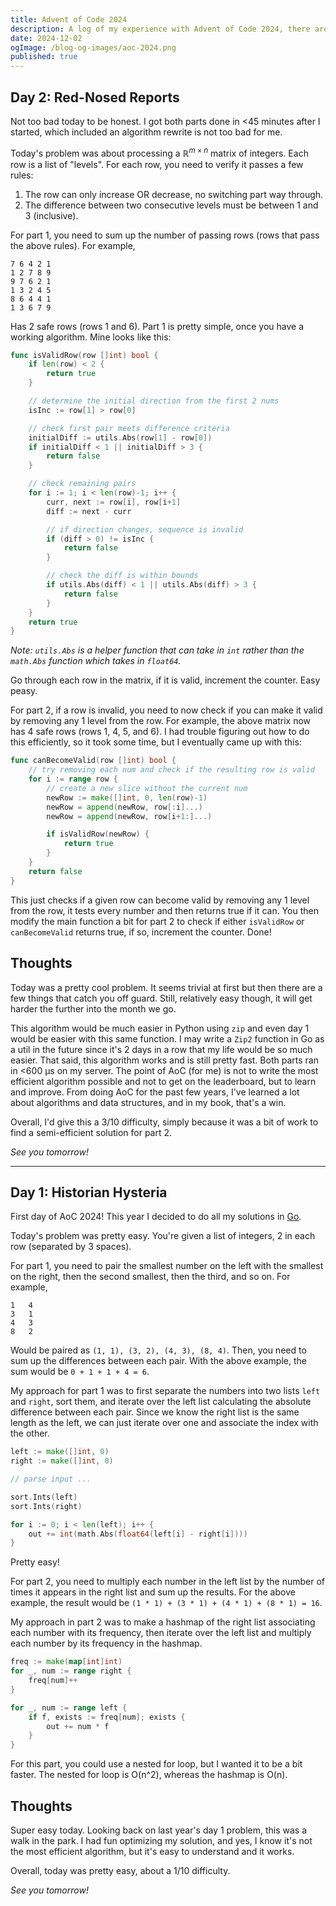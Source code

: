 ```yaml
---
title: Advent of Code 2024
description: A log of my experience with Advent of Code 2024, there are spoilers in here so beware.
date: 2024-12-02
ogImage: /blog-og-images/aoc-2024.png
published: true
---
```


## Day 2: Red-Nosed Reports

Not too bad today to be honest. I got both parts done in <45 minutes after I started, which included
an algorithm rewrite is not too bad for me.

Today's problem was about processing a $\mathbb{R}^{m\times n}$ matrix of integers. Each row is a
list of "levels". For each row, you need to verify it passes a few rules:

1. The row can only increase OR decrease, no switching part way through.
2. The difference between two consecutive levels must be between 1 and 3 (inclusive).

For part 1, you need to sum up the number of passing rows (rows that pass the above rules). For
example,

```
7 6 4 2 1
1 2 7 8 9
9 7 6 2 1
1 3 2 4 5
8 6 4 4 1
1 3 6 7 9
```

Has 2 safe rows (rows 1 and 6). Part 1 is pretty simple, once you have a working algorithm. Mine
looks like this:

```go
func isValidRow(row []int) bool {
    if len(row) < 2 {
        return true
    }

    // determine the initial direction from the first 2 nums
    isInc := row[1] > row[0]

    // check first pair meets difference criteria
    initialDiff := utils.Abs(row[1] - row[0])
    if initialDiff < 1 || initialDiff > 3 {
        return false
    }

    // check remaining pairs
    for i := 1; i < len(row)-1; i++ {
        curr, next := row[i], row[i+1]
        diff := next - curr

        // if direction changes, sequence is invalid
        if (diff > 0) != isInc {
            return false
        }

        // check the diff is within bounds
        if utils.Abs(diff) < 1 || utils.Abs(diff) > 3 {
            return false
        }
    }
    return true
}
```

_Note: `utils.Abs` is a helper function that can take in `int` rather than the `math.Abs` function
which takes in `float64`._

Go through each row in the matrix, if it is valid, increment the counter. Easy peasy.

For part 2, if a row is invalid, you need to now check if you can make it valid by removing any 1
level from the row. For example, the above matrix now has 4 safe rows (rows 1, 4, 5, and 6). I had
trouble figuring out how to do this efficiently, so it took some time, but I eventually came up with
this:

```go
func canBecomeValid(row []int) bool {
    // try removing each num and check if the resulting row is valid
    for i := range row {
        // create a new slice without the current num
        newRow := make([]int, 0, len(row)-1)
        newRow = append(newRow, row[:i]...)
        newRow = append(newRow, row[i+1:]...)

        if isValidRow(newRow) {
            return true
        }
    }
    return false
}
```

This just checks if a given row can become valid by removing any 1 level from the row, it tests
every number and then returns true if it can. You then modify the main function a bit for part 2 to
check if either `isValidRow` or `canBecomeValid` returns true, if so, increment the counter. Done!

## Thoughts

Today was a pretty cool problem. It seems trivial at first but then there are a few things that
catch you off guard. Still, relatively easy though, it will get harder the further into the month we
go.

This algorithm would be much easier in Python using `zip` and even day 1 would be easier with this
same function. I may write a `Zip2` function in Go as a util in the future since it's 2 days in a
row that my life would be so much easier. That said, this algorithm works and is still pretty fast.
Both parts ran in <600 µs on my server. The point of AoC (for me) is not to write the most efficient
algorithm possible and not to get on the leaderboard, but to learn and improve. From doing AoC for
the past few years, I've learned a lot about algorithms and data structures, and in my book, that's
a win.

Overall, I'd give this a 3/10 difficulty, simply because it was a bit of work to find a
semi-efficient solution for part 2.

_See you tomorrow!_

---

## Day 1: Historian Hysteria

First day of AoC 2024! This year I decided to do all my solutions in [Go](https://golang.org).

Today's problem was pretty easy. You're given a list of integers, 2 in each row (separated by 3
spaces).

For part 1, you need to pair the smallest number on the left with the smallest on the right, then
the second smallest, then the third, and so on. For example,

```
1   4
3   1
4   3
8   2
```

Would be paired as `(1, 1), (3, 2), (4, 3), (8, 4)`. Then, you need to sum up the differences
between each pair. With the above example, the sum would be `0 + 1 + 1 + 4 = 6`.

My approach for part 1 was to first separate the numbers into two lists `left` and `right`, sort
them, and iterate over the left list calculating the absolute difference between each pair. Since we
know the right list is the same length as the left, we can just iterate over one and associate the
index with the other.

```go
left := make([]int, 0)
right := make([]int, 0)

// parse input ...

sort.Ints(left)
sort.Ints(right)

for i := 0; i < len(left); i++ {
    out += int(math.Abs(float64(left[i] - right[i])))
}
```

Pretty easy!

For part 2, you need to multiply each number in the left list by the number of times it appears in
the right list and sum up the results. For the above example, the result would be
`(1 * 1) + (3 * 1) + (4 * 1) + (8 * 1) = 16`.

My approach in part 2 was to make a hashmap of the right list associating each number with its
frequency, then iterate over the left list and multiply each number by its frequency in the hashmap.

```go
freq := make(map[int]int)
for _, num := range right {
    freq[num]++
}

for _, num := range left {
    if f, exists := freq[num]; exists {
        out += num * f
    }
}
```

For this part, you could use a nested for loop, but I wanted it to be a bit faster. The nested for
loop is O(n^2), whereas the hashmap is O(n).

## Thoughts

Super easy today. Looking back on last year's day 1 problem, this was a walk in the park. I had fun
optimizing my solution, and yes, I know it's not the most efficient algorithm, but it's easy to
understand and it works.

Overall, today was pretty easy, about a 1/10 difficulty.

_See you tomorrow!_
